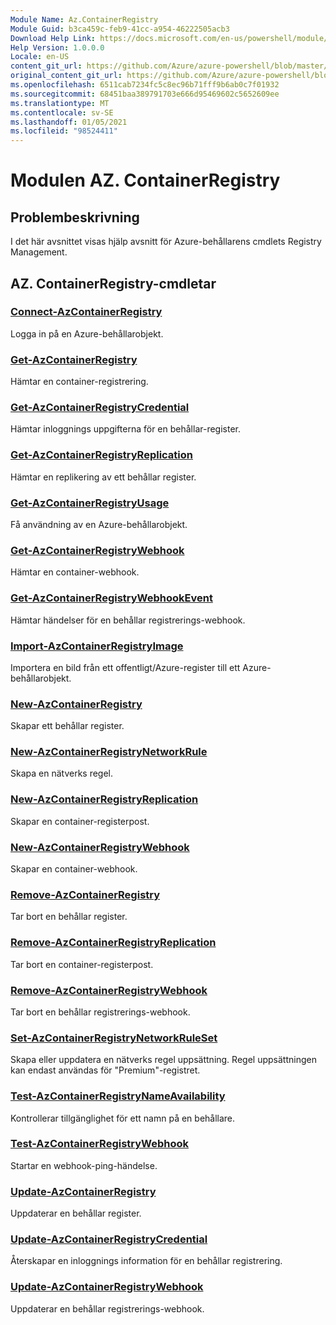 ```yaml
---
Module Name: Az.ContainerRegistry
Module Guid: b3ca459c-feb9-41cc-a954-46222505acb3
Download Help Link: https://docs.microsoft.com/en-us/powershell/module/az.containerregistry
Help Version: 1.0.0.0
Locale: en-US
content_git_url: https://github.com/Azure/azure-powershell/blob/master/src/ContainerRegistry/ContainerRegistry/help/Az.ContainerRegistry.md
original_content_git_url: https://github.com/Azure/azure-powershell/blob/master/src/ContainerRegistry/ContainerRegistry/help/Az.ContainerRegistry.md
ms.openlocfilehash: 6511cab7234fc5c8ec96b71fff9b6ab0c7f01932
ms.sourcegitcommit: 68451baa389791703e666d95469602c5652609ee
ms.translationtype: MT
ms.contentlocale: sv-SE
ms.lasthandoff: 01/05/2021
ms.locfileid: "98524411"
---
```

# Modulen AZ. ContainerRegistry
## Problembeskrivning
I det här avsnittet visas hjälp avsnitt för Azure-behållarens cmdlets Registry Management.

## AZ. ContainerRegistry-cmdletar
### [Connect-AzContainerRegistry](Connect-AzContainerRegistry.md)
Logga in på en Azure-behållarobjekt.

### [Get-AzContainerRegistry](Get-AzContainerRegistry.md)
Hämtar en container-registrering.

### [Get-AzContainerRegistryCredential](Get-AzContainerRegistryCredential.md)
Hämtar inloggnings uppgifterna för en behållar-register.

### [Get-AzContainerRegistryReplication](Get-AzContainerRegistryReplication.md)
Hämtar en replikering av ett behållar register.

### [Get-AzContainerRegistryUsage](Get-AzContainerRegistryUsage.md)
Få användning av en Azure-behållarobjekt.

### [Get-AzContainerRegistryWebhook](Get-AzContainerRegistryWebhook.md)
Hämtar en container-webhook.

### [Get-AzContainerRegistryWebhookEvent](Get-AzContainerRegistryWebhookEvent.md)
Hämtar händelser för en behållar registrerings-webhook.

### [Import-AzContainerRegistryImage](Import-AzContainerRegistryImage.md)
Importera en bild från ett offentligt/Azure-register till ett Azure-behållarobjekt.

### [New-AzContainerRegistry](New-AzContainerRegistry.md)
Skapar ett behållar register.

### [New-AzContainerRegistryNetworkRule](New-AzContainerRegistryNetworkRule.md)
Skapa en nätverks regel.

### [New-AzContainerRegistryReplication](New-AzContainerRegistryReplication.md)
Skapar en container-registerpost.

### [New-AzContainerRegistryWebhook](New-AzContainerRegistryWebhook.md)
Skapar en container-webhook.

### [Remove-AzContainerRegistry](Remove-AzContainerRegistry.md)
Tar bort en behållar register.

### [Remove-AzContainerRegistryReplication](Remove-AzContainerRegistryReplication.md)
Tar bort en container-registerpost.

### [Remove-AzContainerRegistryWebhook](Remove-AzContainerRegistryWebhook.md)
Tar bort en behållar registrerings-webhook.

### [Set-AzContainerRegistryNetworkRuleSet](Set-AzContainerRegistryNetworkRuleSet.md)
Skapa eller uppdatera en nätverks regel uppsättning. Regel uppsättningen kan endast användas för "Premium"-registret.

### [Test-AzContainerRegistryNameAvailability](Test-AzContainerRegistryNameAvailability.md)
Kontrollerar tillgänglighet för ett namn på en behållare.

### [Test-AzContainerRegistryWebhook](Test-AzContainerRegistryWebhook.md)
Startar en webhook-ping-händelse.

### [Update-AzContainerRegistry](Update-AzContainerRegistry.md)
Uppdaterar en behållar register.

### [Update-AzContainerRegistryCredential](Update-AzContainerRegistryCredential.md)
Återskapar en inloggnings information för en behållar registrering.

### [Update-AzContainerRegistryWebhook](Update-AzContainerRegistryWebhook.md)
Uppdaterar en behållar registrerings-webhook.

